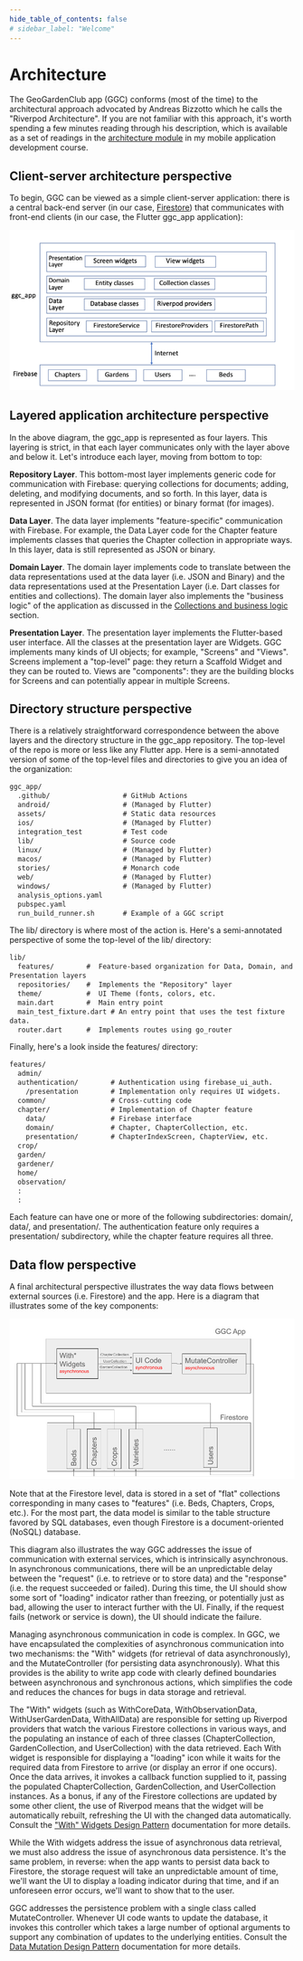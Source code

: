 ```yaml
---
hide_table_of_contents: false
# sidebar_label: "Welcome"
---
```


# Architecture

The GeoGardenClub app (GGC) conforms (most of the time) to the architectural approach advocated by Andreas Bizzotto which he calls the "Riverpod Architecture".  If you are not familiar with this approach, it's worth spending a few minutes reading through his description, which is available as a set of readings in the [architecture module](https://courses.ics.hawaii.edu/mobile-application-development/modules/architecture/) in my mobile application development course.

## Client-server architecture perspective

To begin, GGC can be viewed as a simple client-server application: there is a central back-end server (in our case, [Firestore](https://firebase.google.com/docs/firestore)) that communicates with front-end clients (in our case, the Flutter ggc_app application):

<img src="/img/develop/release-1.0/ggc-architecture.png"/>

## Layered application architecture perspective

In the above diagram, the ggc_app is represented as four layers. This layering is strict, in that each layer communicates only with the layer above and below it. Let's introduce each layer, moving from bottom to top:

**Repository Layer**. This bottom-most layer implements generic code for communication with Firebase: querying collections for documents; adding, deleting, and modifying documents, and so forth. In this layer, data is represented in JSON format (for entities) or binary format (for images).  

**Data Layer**.  The data layer implements "feature-specific" communication with Firebase. For example, the Data Layer code for the Chapter feature implements classes that queries the Chapter collection in appropriate ways. In this layer, data is still represented as JSON or binary.

**Domain Layer**. The domain layer implements code to translate between the data representations used at the data layer (i.e. JSON and Binary) and the data representations used at the Presentation Layer (i.e. Dart classes for entities and collections). The domain layer also implements the "business logic" of the application as discussed in the [Collections and business logic](/docs/develop/design/data-model#collections-and-business-logic) section.

**Presentation Layer**. The presentation layer implements the Flutter-based user interface.  All the classes at the presentation layer are Widgets. GGC implements many kinds of UI objects; for example, "Screens" and "Views".  Screens implement a "top-level" page: they return a Scaffold Widget and they can be routed to.  Views are "components": they are the building blocks for Screens and can potentially appear in multiple Screens.

## Directory structure perspective

There is a relatively straightforward correspondence between the above layers and the directory structure in the ggc_app repository. The top-level of the repo is more or less like any Flutter app.  Here is a semi-annotated version of some of the top-level files and directories to give you an idea of the organization:

```
ggc_app/
  .github/                  # GitHub Actions
  android/                  # (Managed by Flutter)
  assets/                   # Static data resources
  ios/                      # (Managed by Flutter)
  integration_test          # Test code 
  lib/                      # Source code 
  linux/                    # (Managed by Flutter)
  macos/                    # (Managed by Flutter)
  stories/                  # Monarch code
  web/                      # (Managed by Flutter)
  windows/                  # (Managed by Flutter)
  analysis_options.yaml
  pubspec.yaml
  run_build_runner.sh       # Example of a GGC script           
```

The lib/ directory is where most of the action is. Here's a semi-annotated perspective of some the top-level of the lib/ directory:

```
lib/
  features/        #  Feature-based organization for Data, Domain, and Presentation layers
  repositories/    #  Implements the "Repository" layer
  theme/           #  UI Theme (fonts, colors, etc.
  main.dart        #  Main entry point
  main_test_fixture.dart # An entry point that uses the test fixture data.
  router.dart      #  Implements routes using go_router 
```

Finally, here's a look inside the features/ directory:

```
features/
  admin/
  authentication/        # Authentication using firebase_ui_auth.
    /presentation        # Implementation only requires UI widgets.
  common/                # Cross-cutting code
  chapter/               # Implementation of Chapter feature
    data/                # Firebase interface
    domain/              # Chapter, ChapterCollection, etc.
    presentation/        # ChapterIndexScreen, ChapterView, etc.    
  crop/
  garden/
  gardener/
  home/
  observation/
  :
  :
```

Each feature can have one or more of the following subdirectories: domain/, data/, and presentation/.  The authentication feature only requires a presentation/ subdirectory, while the chapter feature requires all three.

## Data flow perspective

A final architectural perspective illustrates the way data flows between external sources (i.e. Firestore) and the app. Here is a diagram that illustrates some of the key components:

<img src="/img/develop/release-1.0/ggc-dataflow-diagram.png"/>

Note that at the Firestore level, data is stored in a set of "flat" collections corresponding in many cases to "features" (i.e. Beds, Chapters, Crops, etc.). For the most part, the data model is similar to the table structure favored by SQL databases, even though Firestore is a document-oriented (NoSQL) database. 

This diagram also illustrates the way GGC addresses the issue of communication with external services, which is intrinsically asynchronous. In asynchronous communications, there will be an unpredictable delay between the "request" (i.e. to retrieve or to store data) and the "response" (i.e. the request succeeded or failed). During this time, the UI should show some sort of "loading" indicator rather than freezing, or potentially just as bad, allowing the user to interact further with the UI. Finally, if the request fails (network or service is down), the UI should indicate the failure.

Managing asynchronous communication in code is complex. In GGC, we have encapsulated the complexities of asynchronous communication into two mechanisms: the "With" widgets (for retrieval of data asynchronously), and the MutateController (for persisting data asynchronously).  What this provides is the ability to write app code with clearly defined boundaries between asynchronous and synchronous actions, which simplifies the code and reduces the chances for bugs in data storage and retrieval.

The "With" widgets (such as WithCoreData, WithObservationData, WithUserGardenData, WithAllData) are responsible for setting up Riverpod providers that watch the various Firestore collections in various ways, and the populating an instance of each of three classes (ChapterCollection, GardenCollection, and UserCollection) with the data retrieved. Each With widget is responsible for displaying a "loading" icon while it waits for the required data from Firestore to arrive (or display an error if one occurs). Once the data arrives, it invokes a callback function supplied to it, passing the populated ChapterCollection, GardenCollection, and UserCollection instances. As a bonus, if any of the Firestore collections are updated by some other client, the use of Riverpod means that the widget will be automatically rebuilt, refreshing the UI with the changed data automatically. Consult the ["With" Widgets Design Pattern](design/with-widgets.md) documentation for more details.

While the With widgets address the issue of asynchronous data retrieval, we must also address the issue of asynchronous data persistence.  It's the same problem, in reverse: when the app wants to persist data back to Firestore, the storage request will take an unpredictable amount of time, we'll want the UI to display a loading indicator during that time, and if an unforeseen error occurs, we'll want to show that to the user. 

GGC addresses the persistence problem with a single class called MutateController.  Whenever UI code wants to update the database, it invokes this controller which takes a large number of optional arguments to support any combination of updates to the underlying entities. Consult the [Data Mutation Design Pattern](design/data-mutation.md) documentation for more details.












